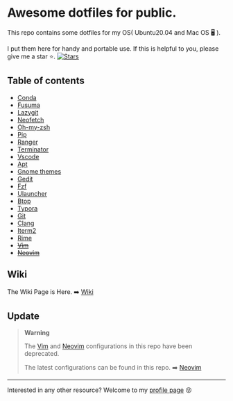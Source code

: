 # Awesome dotfiles for public.

This repo contains some dotfiles for my OS( Ubuntu20.04 and Mac OS 🖥️ ).

I put them here for handy and portable use.
If this is helpful to you, please give me a star ⭐.
[![Stars](https://img.shields.io/github/stars/Xuer04/Awesome-dotfiles.svg?label=Stars&style=social)](https://github.com/Xuer04/Awesome-dotfiles)

## Table of contents

- [Conda](https://github.com/Xuer04/Awesome-dotfiles/tree/main/conda)
- [Fusuma](https://github.com/Xuer04/Awesome-dotfiles/tree/main/fusuma)
- [Lazygit](https://github.com/Xuer04/Awesome-dotfiles/tree/main/lazygit)
- [Neofetch](https://github.com/Xuer04/Awesome-dotfiles/tree/main/neofetch)
- [Oh-my-zsh](https://github.com/Xuer04/Awesome-dotfiles/tree/main/oh-my-zsh)
- [Pip](https://github.com/Xuer04/Awesome-dotfiles/tree/main/pip)
- [Ranger](https://github.com/Xuer04/Awesome-dotfiles/tree/main/ranger)
- [Terminator](https://github.com/Xuer04/Awesome-dotfiles/tree/main/terminator)
- [Vscode](https://github.com/Xuer04/Awesome-dotfiles/tree/main/vscode)
- [Apt](https://github.com/Xuer04/Awesome-dotfiles/tree/main/apt)
- [Gnome themes](https://github.com/Xuer04/Awesome-dotfiles/tree/main/themes)
- [Gedit](https://github.com/Xuer04/Awesome-dotfiles/tree/main/gedit)
- [Fzf](https://github.com/Xuer04/Awesome-dotfiles/tree/main/fzf)
- [Ulauncher](https://github.com/Xuer04/Awesome-dotfiles/tree/main/ulauncher)
- [Btop](https://github.com/Xuer04/Awesome-dotfiles/tree/main/btop)
- [Typora](https://github.com/Xuer04/Awesome-dotfiles/tree/main/typora)
- [Git](https://github.com/Xuer04/Awesome-dotfiles/tree/main/git)
- [Clang](https://github.com/Xuer04/Awesome-dotfiles/tree/main/clang)
- [Iterm2](https://github.com/Xuer04/Awesome-dotfiles/tree/main/iterm2)
- [Rime](https://github.com/Xuer04/Awesome-dotfiles/tree/main/rime)
- ~~[Vim](https://github.com/Xuer04/Awesome-dotfiles/tree/main/vim)~~
- ~~[Neovim](https://github.com/Xuer04/Awesome-dotfiles/tree/main/nvim)~~

## Wiki

The Wiki Page is Here. ➡️ [Wiki](https://github.com/Xuer04/Awesome-dotfiles/wiki)

## Update

> **Warning**
>
> The [Vim](https://github.com/Xuer04/Awesome-dotfiles/tree/main/vim) and [Neovim](https://github.com/Xuer04/Awesome-dotfiles/tree/main/nvim) configurations in this repo have been deprecated.
>
> The latest configurations can be found in this repo. ➡️ [Neovim](https://github.com/Xuer04/Awesome-neovim)

----------

Interested in any other resource? Welcome to my [profile page](https://github.com/Xuer04) 😜

